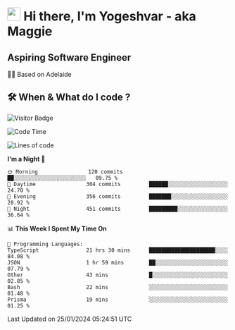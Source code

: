 <h1><img src="https://emojis.slackmojis.com/emojis/images/1531849430/4246/blob-sunglasses.gif?1531849430" width="30"/> Hi there, I'm Yogeshvar - aka Maggie</h1>

## Aspiring Software Engineer
🏂🏻  Based on Adelaide 

## 🛠 When & What do I code ?  

![Visitor Badge](https://visitor-badge.feriirawann.repl.co?username=yogeshvar&repo=yogeshvar&label=Visitors&style=plastic&color=%23457BFF&contentType=svg)

<!--START_SECTION:waka-->
![Code Time](http://img.shields.io/badge/Code%20Time-2%2C633%20hrs%2010%20mins-blue)

![Lines of code](https://img.shields.io/badge/From%20Hello%20World%20I%27ve%20Written-4.1%20million%20lines%20of%20code-blue)

**I'm a Night 🦉** 

```text
🌞 Morning                120 commits         ██░░░░░░░░░░░░░░░░░░░░░░░   09.75 % 
🌆 Daytime                304 commits         ██████░░░░░░░░░░░░░░░░░░░   24.70 % 
🌃 Evening                356 commits         ███████░░░░░░░░░░░░░░░░░░   28.92 % 
🌙 Night                  451 commits         █████████░░░░░░░░░░░░░░░░   36.64 % 
```


📊 **This Week I Spent My Time On** 

```text
💬 Programming Languages: 
TypeScript               21 hrs 30 mins      █████████████████████░░░░   84.08 % 
JSON                     1 hr 59 mins        ██░░░░░░░░░░░░░░░░░░░░░░░   07.79 % 
Other                    43 mins             █░░░░░░░░░░░░░░░░░░░░░░░░   02.85 % 
Bash                     22 mins             ░░░░░░░░░░░░░░░░░░░░░░░░░   01.48 % 
Prisma                   19 mins             ░░░░░░░░░░░░░░░░░░░░░░░░░   01.25 % 
```


 Last Updated on 25/01/2024 05:24:51 UTC
<!--END_SECTION:waka-->
